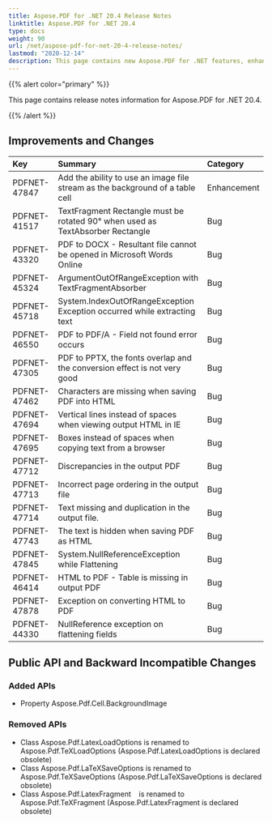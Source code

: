 ```yaml
---
title: Aspose.PDF for .NET 20.4 Release Notes
linktitle: Aspose.PDF for .NET 20.4
type: docs
weight: 90
url: /net/aspose-pdf-for-net-20-4-release-notes/
lastmod: "2020-12-14"
description: This page contains new Aspose.PDF for .NET features, enhancement, and bug fixes in 2020, version 20.4. 
---
```


{{% alert color="primary" %}} 

This page contains release notes information for Aspose.PDF for .NET 20.4.

{{% /alert %}} 

## Improvements and Changes

|**Key**|**Summary**|**Category**|
| :- | :- | :- |
|PDFNET-47847|Add the ability to use an image file stream as the background of a table cell|Enhancement|
|PDFNET-41517|TextFragment Rectangle must be rotated 90° when used as TextAbsorber Rectangle|Bug|
|PDFNET-43320|PDF to DOCX - Resultant file cannot be opened in Microsoft Words Online|Bug|
|PDFNET-45324|ArgumentOutOfRangeException with TextFragmentAbsorber|Bug|
|PDFNET-45718|System.IndexOutOfRangeException Exception occurred while extracting text|Bug|
|PDFNET-46550|PDF to PDF/A - Field not found error occurs|Bug|
|PDFNET-47305|PDF to PPTX, the fonts overlap and the conversion effect is not very good|Bug|
|PDFNET-47462|Characters are missing when saving PDF into HTML|Bug|
|PDFNET-47694|Vertical lines instead of spaces when viewing output HTML in IE|Bug|
|PDFNET-47695|Boxes instead of spaces when copying text from a browser|Bug|
|PDFNET-47712|Discrepancies in the output PDF|Bug|
|PDFNET-47713|Incorrect page ordering in the output file|Bug|
|PDFNET-47714|Text missing and duplication in the output file.|Bug|
|PDFNET-47743|The text is hidden when saving PDF as HTML|Bug|
|PDFNET-47845|System.NullReferenceException while Flattening|Bug|
|PDFNET-46414|HTML to PDF - Table is missing in output PDF|Bug|
|PDFNET-47878|Exception on converting HTML to PDF|Bug|
|PDFNET-44330|NullReference exception on flattening fields|Bug|

## Public API and Backward Incompatible Changes

### Added APIs

* Property Aspose.Pdf.Cell.BackgroundImage

### Removed APIs

* Class Aspose.Pdf.LatexLoadOptions is renamed to Aspose.Pdf.TeXLoadOptions (Aspose.Pdf.LatexLoadOptions is declared obsolete)
* Class Aspose.Pdf.LaTeXSaveOptions is renamed to Aspose.Pdf.TeXSaveOptions (Aspose.Pdf.LaTeXSaveOptions is declared obsolete)
* Class Aspose.Pdf.LatexFragment    is renamed to Aspose.Pdf.TeXFragment (Aspose.Pdf.LatexFragment is declared obsolete)
